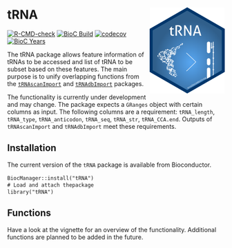 # tRNA <img src="https://raw.githubusercontent.com/Bioconductor/BiocStickers/master/tRNA/tRNA.png" height="200" align="right">

<!-- badges: start -->
[![R-CMD-check](https://github.com/FelixErnst/tRNA/workflows/R-CMD-check-bioc-devel/badge.svg)](https://github.com/FelixErnst/tRNA/actions/)
[![BioC Build](https://bioconductor.org/shields/build/release/bioc/tRNA.svg)](http://bioconductor.org/checkResults/release/bioc-LATEST/tRNA/)
[![codecov](https://codecov.io/gh/FelixErnst/tRNA/branch/master/graph/badge.svg)](https://codecov.io/gh/FelixErnst/tRNA)
[![BioC Years](https://bioconductor.org/shields/years-in-bioc/tRNA.svg)](https://doi.org/doi:10.18129/B9.bioc.tRNA)
<!-- badges: end -->

The tRNA package allows feature information of tRNAs to be accessed and list of 
tRNA to be subset based on these features. The main purpose is to unify 
overlapping functions from the
[`tRNAscanImport`](https://doi.org/doi:10.18129/B9.bioc.tRNAscanImport) and 
[`tRNAdbImport`](https://github.com/FelixErnst/tRNAdbImport) packages.

The functionality is currently under development and may change. The package 
expects a `GRanges` object with certain columns as input. The following columns
are a requirement: `tRNA_length`, `tRNA_type`, `tRNA_anticodon`, `tRNA_seq`,
`tRNA_str`, `tRNA_CCA.end`. Outputs of `tRNAscanImport` and `tRNAdbImport` meet
these requirements.

## Installation

The current version of the `tRNA` package is available from Bioconductor.
 
```{r}
BiocManager::install("tRNA")
# Load and attach thepackage
library("tRNA")
```

## Functions

Have a look at the vignette for an overview of the functionality. Additional
functions are planned to be added in the future.
